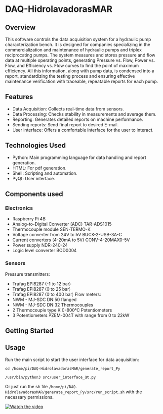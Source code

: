 # DAQ-HidrolavadorasMAR

## Overview

This software controls the data acquisition system for a hydraulic pump characterization bench. It is designed for companies specializing in the commercialization and maintenance of hydraulic pumps and triplex reciprocating pumps. The system measures and stores pressure and flow data at multiple operating points, generating Pressure vs. Flow, Power vs. Flow, and Efficiency vs. Flow curves to find the point of maximum efficiency. All this information, along with pump data, is condensed into a report, standardizing the testing process and ensuring effective maintenance verification with traceable, repeatable reports for each pump.

## Features

- Data Acquisition: Collects real-time data from sensors.
- Data Processing: Checks stability in measurements and average them.
- Reporting: Generates detailed reports on machine performance.
- Sending reports: Send final report to desired E-mail.
- User interface: Offers a comfortable interface for the user to interact.

## Technologies Used

- Python: Main programming language for data handling and report generation.
- HTML: For pdf generation.
- Shell: Scripting and automation.
- PyQt: User interface.

## Components used
### Electronics
- Raspberry Pi 4B
- Analog-to-Digital Converter (ADC) TAR-ADS1015
- Thermocouple module SEN-TERMO-K
- Voltage converter from 24V to 5V BUCK-2-USB-3A-C
- Current converters (4-20mA to 5V) CONV-4-20MAX0-5V
- Power supply NDR-240-24
- Logic level converter BOD0004

### Sensors
Pressure transmitters:
- Trafag EPI8287 (-1 to 12 bar)
- Trafag EPI8287 (0 to 25 bar)
- Trafag EPI8287 (0 to 400 bar)
Flow meters:
- NWM - MJ-SDC DN 50 flanged
- NWM - MJ-SDC DN 32
Thermocouples 
- 2 Thermocouple type K 0-800°C
Potentiometers
- 3 Potentiometers PZEM-004T with range from 0 to 22kW

## Getting Started

## Usage

Run the main script to start the user interface for data acquisition:
    
    cd /home/pi/DAQ-HidrolavadorasMAR/generate_report_Py

    /usr/bin/python3 src/user_interface_Qt.py

Or just run the sh file `/home/pi/DAQ-HidrolavadorasMAR/generate_report_Py/src/run_script.sh` with the necessary permissions.

[![Watch the video](https://img.youtube.com/vi/71RvwS4rxUo/maxresdefault.jpg)](https://youtu.be/71RvwS4rxUo)
